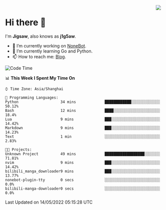 <a href="#">
  <img align="right" src="https://github-readme-stats.vercel.app/api?username=j1g5awi&count_private=true&show_icons=true&title_color=80070B&text_color=B3B3B3&bg_color=212121&icon_color=80070B" />
</a>

# Hi there 👋

I'm **Jigsaw**, also knows as **j1g5aw**.

- 🔭 I’m currently working on [NoneBot](https://github.com/nonebot).
- 🌱 I’m currently learning Go and Python.
- 📫 How to reach me: [Blog](https://blog.maddestroyer.xyz/).

<!--START_SECTION:waka-->
![Code Time](http://img.shields.io/badge/Code%20Time-0%20secs-blue)

📊 **This Week I Spent My Time On** 

```text
⌚︎ Time Zone: Asia/Shanghai

💬 Programming Languages: 
Python                   34 mins             ████████████░░░░░░░░░░░░░   50.12% 
Bash                     12 mins             ████░░░░░░░░░░░░░░░░░░░░░   18.4% 
Lua                      9 mins              ███░░░░░░░░░░░░░░░░░░░░░░   14.42% 
Markdown                 9 mins              ███░░░░░░░░░░░░░░░░░░░░░░   14.23% 
Text                     1 min               ░░░░░░░░░░░░░░░░░░░░░░░░░   2.83%

🐱‍💻 Projects: 
Unknown Project          49 mins             ██████████████████░░░░░░░   71.81% 
nvim                     9 mins              ███░░░░░░░░░░░░░░░░░░░░░░   14.42% 
bilibili_manga_downloader9 mins              ███░░░░░░░░░░░░░░░░░░░░░░   13.77% 
nonebot-plugin-tty       0 secs              ░░░░░░░░░░░░░░░░░░░░░░░░░   0.0% 
bilibili-manga-downloader0 secs              ░░░░░░░░░░░░░░░░░░░░░░░░░   0.0%

```


 Last Updated on 14/05/2022 05:15:28 UTC
<!--END_SECTION:waka-->
